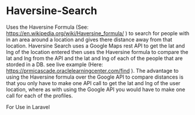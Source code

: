 # Haversine-Search
Uses the Haversine Formula (See: https://en.wikipedia.org/wiki/Haversine_formula/ ) to search for people with in an area around a location and gives there distance away from that location. Haversine Search uses a Google Maps rest API to get the lat and lng of the location entered then uses the Haversine formula to compare the lat and lng from the API and the lat and lng of each of the people that are storded in a DB. see live example (Here: https://prmicascade.oraclelearningcenter.com/find ). The advantage to using the Haversine formula over the Google API to compare distances is that you only have to make one API call to get the lat and lng of the user location, where as with using the Google API you would have to make one call for each of the profiles.

For Use in Laravel 
